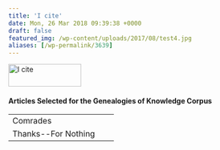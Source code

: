 ```yaml
---
title: 'I cite'
date: Mon, 26 Mar 2018 09:39:38 +0000
draft: false
featured_img: /wp-content/uploads/2017/08/test4.jpg
aliases: [/wp-permalink/3639]
---
```


<div class="entry-post"><img class="wp-image-2670 size-full aligncenter" src="/wp-content/uploads/2017/08/test4.jpg" alt="I cite" width="145" height="45" />
<h4>Articles Selected for the Genealogies of Knowledge Corpus</h4>
<table width="194">
<tbody>
<tr>
<td width="194">Comrades</td>
</tr>
<tr>
<td width="194">Thanks--For Nothing</td>
</tr>
</tbody>
</table></div>